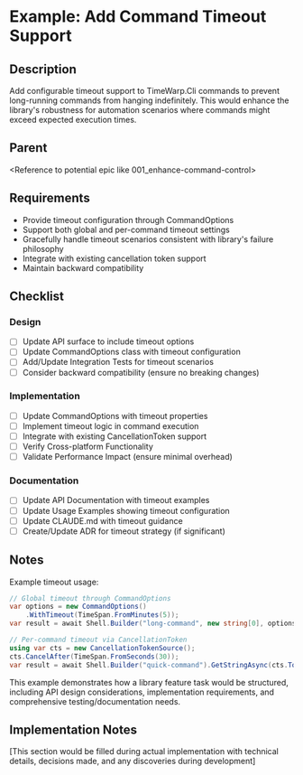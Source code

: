 # Example: Add Command Timeout Support

## Description

Add configurable timeout support to TimeWarp.Cli commands to prevent long-running commands from hanging indefinitely. This would enhance the library's robustness for automation scenarios where commands might exceed expected execution times.

## Parent
<Reference to potential epic like 001_enhance-command-control>

## Requirements

- Provide timeout configuration through CommandOptions
- Support both global and per-command timeout settings
- Gracefully handle timeout scenarios consistent with library's failure philosophy
- Integrate with existing cancellation token support
- Maintain backward compatibility

## Checklist

### Design
- [ ] Update API surface to include timeout options
- [ ] Update CommandOptions class with timeout configuration
- [ ] Add/Update Integration Tests for timeout scenarios
- [ ] Consider backward compatibility (ensure no breaking changes)

### Implementation
- [ ] Update CommandOptions with timeout properties
- [ ] Implement timeout logic in command execution
- [ ] Integrate with existing CancellationToken support
- [ ] Verify Cross-platform Functionality
- [ ] Validate Performance Impact (ensure minimal overhead)

### Documentation
- [ ] Update API Documentation with timeout examples
- [ ] Update Usage Examples showing timeout configuration
- [ ] Update CLAUDE.md with timeout guidance
- [ ] Create/Update ADR for timeout strategy (if significant)

## Notes

Example timeout usage:
```csharp
// Global timeout through CommandOptions
var options = new CommandOptions()
    .WithTimeout(TimeSpan.FromMinutes(5));
var result = await Shell.Builder("long-command", new string[0], options).GetStringAsync();

// Per-command timeout via CancellationToken
using var cts = new CancellationTokenSource();
cts.CancelAfter(TimeSpan.FromSeconds(30));
var result = await Shell.Builder("quick-command").GetStringAsync(cts.Token);
```

This example demonstrates how a library feature task would be structured, including API design considerations, implementation requirements, and comprehensive testing/documentation needs.

## Implementation Notes

[This section would be filled during actual implementation with technical details, decisions made, and any discoveries during development]